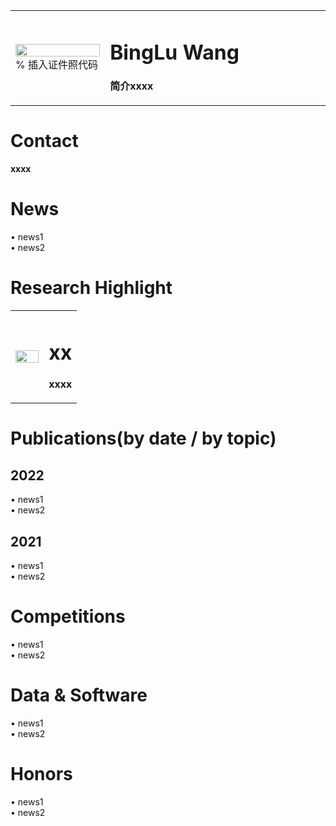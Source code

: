 <table border="0">
  <tr>
    <td width="30%">
      <img src="/zhengjianzhao.jpg" width="100%">      % 插入证件照代码
    </td>
    <td width="70%">
      <h1>BingLu Wang</h1>
      <p><b>简介xxxx</b></p>  
    </td>
  </tr>
</table>
<h1>Contact</h1>
<p><b>xxxx</b></p>
<h1>News</h1>
• news1<br />• news2
<h1>Research Highlight</h1>
<table border="0">
  <tr>
    <td width="50%">
      <img src="/zhengjianzhao.jpg" width="100%">    
    </td>
    <td width="50%">
      <h1>xx</h1>
      <p><b>xxxx</b></p>  
    </td>
  </tr>
</table>
<h1>Publications(by date / by topic)</h1>
<h2>2022</h2>
• news1<br />• news2
<h2>2021</h2>
• news1<br />• news2
<h1>Competitions</h1>
• news1<br />• news2
<h1>Data & Software</h1>
• news1<br />• news2
<h1>Honors</h1>
• news1<br />• news2
